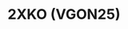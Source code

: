 ---
title: "2XKO (VGON25)"
permalink: /events/vgon25/2xko
game: "2XKO"
game_name: "2XKO"
event: "Vortex Gallery Online 2025"
layout: vgon25/game
---